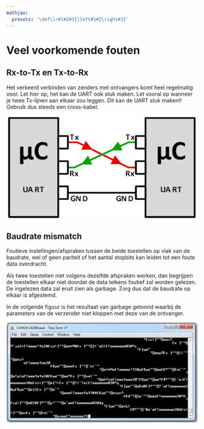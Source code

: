 ```yaml
---
mathjax:
  presets: '\def\lr#1#2#3{\left#1#2\right#3}'
---
```


# Veel voorkomende fouten

## Rx-to-Tx en Tx-to-Rx

Het verkeerd verbinden van zenders met ontvangers komt heel regelmatig voor. Let hier op, het kan de UART ook stuk maken. Let vooral op wanneer je twee Tx-lijnen aan elkaar zou leggen. Dit kan de UART stuk maken!! Gebruik dus steeds een cross-kabel.

![Rx aan Tx en Tx aan Rx.](./images/conn.png)

## Baudrate mismatch

Foutieve instellingen/afspraken tussen de beide toestellen op vlak van de baudrate, wel of geen pariteit of het aantal stopbits kan leiden tot een foute data overdracht.

Als twee toestellen niet volgens dezelfde afspraken werken, dan begrijpen de toestellen elkaar niet doordat de data telkens foutief zal worden gelezen. De ingelezen data zal eruit zien als garbage. Zorg dus dat de baudrate op elkaar is afgestemd.

In de volgende figuur is het resultaat van garbage getoond waarbij de parameters van de verzender niet kloppen met deze van de ontvanger.

![Het ontvangen van seriële data met verschillende afspraken.](./images/term.png)

